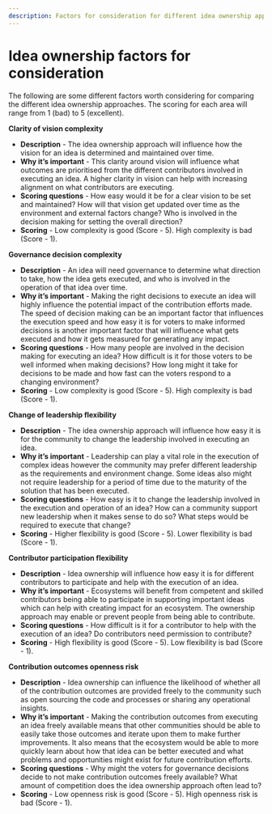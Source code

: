 ```yaml
---
description: Factors for consideration for different idea ownership approaches
---
```


# Idea ownership factors for consideration

The following are some different factors worth considering for comparing the different idea ownership approaches. The scoring for each area will range from 1 (bad) to 5 (excellent).



**Clarity of vision complexity**

* **Description** - The idea ownership approach will influence how the vision for an idea is determined and maintained over time.
* **Why it’s important** - This clarity around vision will influence what outcomes are prioritised from the different contributors involved in executing an idea. A higher clarity in vision can help with increasing alignment on what contributors are executing.
* **Scoring questions** - How easy would it be for a clear vision to be set and maintained? How will that vision get updated over time as the environment and external factors change? Who is involved in the decision making for setting the overall direction?
* **Scoring** - Low complexity is good (Score - 5). High complexity is bad (Score - 1).



**Governance decision complexity**

* **Description** - An idea will need governance to determine what direction to take, how the idea gets executed, and who is involved in the operation of that idea over time.
* **Why it’s important** - Making the right decisions to execute an idea will highly influence the potential impact of the contribution efforts made. The speed of decision making can be an important factor that influences the execution speed and how easy it is for voters to make informed decisions is another important factor that will influence what gets executed and how it gets measured for generating any impact.
* **Scoring questions** - How many people are involved in the decision making for executing an idea? How difficult is it for those voters to be well informed when making decisions? How long might it take for decisions to be made and how fast can the voters respond to a changing environment?
* **Scoring** - Low complexity is good (Score - 5). High complexity is bad (Score - 1).



**Change of leadership flexibility**

* **Description** - The idea ownership approach will influence how easy it is for the community to change the leadership involved in executing an idea.
* **Why it’s important** - Leadership can play a vital role in the execution of complex ideas however the community may prefer different leadership as the requirements and environment change. Some ideas also might not require leadership for a period of time due to the maturity of the solution that has been executed.
* **Scoring questions** - How easy is it to change the leadership involved in the execution and operation of an idea? How can a community support new leadership when it makes sense to do so? What steps would be required to execute that change?
* **Scoring** - Higher flexibility is good (Score - 5). Lower flexibility is bad (Score - 1).



**Contributor participation flexibility**

* **Description** - Idea ownership will influence how easy it is for different contributors to participate and help with the execution of an idea.
* **Why it’s important** - Ecosystems will benefit from competent and skilled contributors being able to participate in supporting important ideas which can help with creating impact for an ecosystem. The ownership approach may enable or prevent people from being able to contribute.
* **Scoring questions** - How difficult is it for a contributor to help with the execution of an idea? Do contributors need permission to contribute?
* **Scoring** - High flexibility is good (Score - 5). Low flexibility is bad (Score - 1).



**Contribution outcomes openness risk**

* **Description** - Idea ownership can influence the likelihood of whether all of the contribution outcomes are provided freely to the community such as open sourcing the code and processes or sharing any operational insights.
* **Why it’s important** - Making the contribution outcomes from executing an idea freely available means that other communities should be able to easily take those outcomes and iterate upon them to make further improvements. It also means that the ecosystem would be able to more quickly learn about how that idea can be better executed and what problems and opportunities might exist for future contribution efforts.
* **Scoring questions** - Why might the voters for governance decisions decide to not make contribution outcomes freely available? What amount of competition does the idea ownership approach often lead to?
* **Scoring** - Low openness risk is good (Score - 5). High openness risk is bad (Score - 1).
